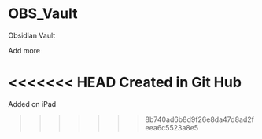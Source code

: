 # OBS_Vault
Obsidian Vault

Add more 

<<<<<<< HEAD
Created in Git Hub
=======

Added on iPad
>>>>>>> 8b740ad6b8d9f26e8da47d8ad2feea6c5523a8e5
